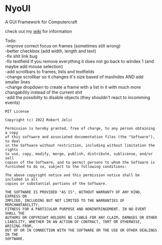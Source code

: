 # NyoUI
A GUI Framework for Computercraft

check out my [wiki](https://github.com/NoryiE/NyoUI/wiki/) for information

Todo:<br>
-improve correct focus on frames (sometimes still wrong)<br>
-better checkbox (add width, length and text)<br>
-fix shit link bug<br>
-fix textfield if you remove everything it does not go back to wIndex 1 (and maybe add mouse selection)<br>
-add scrollbars to frames, lists and textfields<br>
-change scrollbar so it changes it's size based of maxIndex AND add smaller lines<br>
-change dropdown to create a frame with a list in it with much more changability instead of the current shit<br>
-add the possiblity to disable objects (they shouldn't react to incomming events)


    MIT License
 
    Copyright (c) 2022 Robert Jelic
 
    Permission is hereby granted, free of charge, to any person obtaining a copy
    of this software and associated documentation files (the "Software"), to deal
    in the Software without restriction, including without limitation the rights
    to use, copy, modify, merge, publish, distribute, sublicense, and/or sell
    copies of the Software, and to permit persons to whom the Software is
    furnished to do so, subject to the following conditions:
 
    The above copyright notice and this permission notice shall be included in all
    copies or substantial portions of the Software.
 
    THE SOFTWARE IS PROVIDED "AS IS", WITHOUT WARRANTY OF ANY KIND, EXPRESS OR
    IMPLIED, INCLUDING BUT NOT LIMITED TO THE WARRANTIES OF MERCHANTABILITY,
    FITNESS FOR A PARTICULAR PURPOSE AND NONINFRINGEMENT. IN NO EVENT SHALL THE
    AUTHORS OR COPYRIGHT HOLDERS BE LIABLE FOR ANY CLAIM, DAMAGES OR OTHER
    LIABILITY, WHETHER IN AN ACTION OF CONTRACT, TORT OR OTHERWISE, ARISING FROM,
    OUT OF OR IN CONNECTION WITH THE SOFTWARE OR THE USE OR OTHER DEALINGS IN THE
    SOFTWARE.
